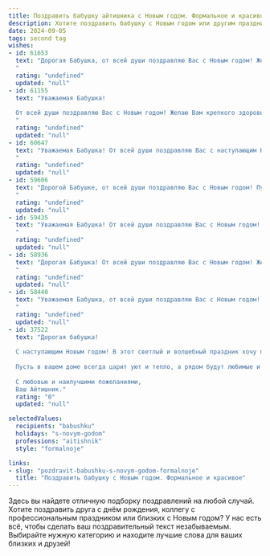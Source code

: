 ```yaml
---
title: Поздравить бабушку айтишника с Новым годом. Формальное и красивое
description: Хотите поздравить бабушку с Новым годом или другим праздником? Наш ИИ создаст незабываемое поздравление, а вы обязательно выделитесь среди других.  
date: 2024-09-05
tags: second tag
wishes:
- id: 61653
  text: "Дорогая Бабушка, от всей души поздравляю Вас с Новым годом! Желаю Вам крепкого здоровья, неиссякаемого оптимизма и семейного тепла. Пусть Новый год принесет Вам только добрые вести, счастливые моменты и исполнение всех желаний!
  "
  rating: "undefined"
  updated: "null"
- id: 61155
  text: "Уважаемая Бабушка!
  
  От всей души поздравляю Вас с Новым годом! Желаю Вам крепкого здоровья, семейного тепла, радости и счастья в новом году! Пусть все Ваши начинания будут успешными, а жизнь наполнена яркими красками и приятными событиями!
  "
  rating: "undefined"
  updated: "null"
- id: 60647
  text: "Уважаемая Бабушка! От всей души поздравляю Вас с наступающим Новым годом! Желаю Вам крепкого здоровья,  мира, благополучия и, конечно же,  счастья. Пусть этот год принесет Вам только позитивные эмоции и  радость от общения с близкими.
  "
  rating: "undefined"
  updated: "null"
- id: 59606
  text: "Дорогой Бабушке, от всей души поздравляю Вас с Новым годом! Пусть этот год принесет Вам крепкое здоровье, мир, радость и множество приятных моментов. Желаю, чтобы рядом всегда были любимые люди, а  все задуманное легко воплощалось в жизнь. С Новым годом!
  "
  rating: "undefined"
  updated: "null"
- id: 59435
  text: "Уважаемая Бабушка! От всей души поздравляю Вас с Новым годом! Желаю Вам крепкого здоровья, семейного благополучия и чтобы в новом году все Ваши желания исполнились. Пусть этот год станет для Вас ярким и счастливым!
  "
  rating: "undefined"
  updated: "null"
- id: 58936
  text: "Дорогая Бабушка! От всей души поздравляю Вас с Новым годом! Желаю Вам крепкого здоровья, благополучия,  неиссякаемого оптимизма и радостных моментов в новом году. Пусть он принесет Вам только добрые вести и исполнения всех желаний. С Новым годом!
  "
  rating: "undefined"
  updated: "null"
- id: 58440
  text: "Уважаемая Бабушка, от всей души поздравляю Вас с Новым годом! Желаю Вам крепкого здоровья, семейного благополучия, радости и тепла в предстоящем году. Пусть этот Новый год принесет Вам много приятных моментов, а работа в сфере IT приносит Вам удовольствие и признание. С наступающим!
  "
  rating: "undefined"
  updated: "null"
- id: 37522
  text: "Дорогая бабушка!
  
  С наступающим Новым годом! В этот светлый и волшебный праздник хочу пожелать вам крепкого здоровья, счастья и благополучия. Пусть каждый день нового года приносит радость и вдохновение, а все мечты сбываются.
  
  Пусть в вашем доме всегда царит уют и тепло, а рядом будут любимые и родные люди. Я благодарен вам за ту поддержку и мудрость, которые вы щедро делите со мной. Вы — наше самое главное сокровище.
  
  С любовью и наилучшими пожеланиями,
  Ваш Айтишник."
  rating: "0"
  updated: "null"

selectedValues:
  recipients: "babushku"
  holidays: "s-novym-godom"
  professions: "aitishnik"
  style: "formalnoje"

links:
- slug: "pozdravit-babushku-s-novym-godom-formalnoje"
  title: "Поздравить бабушку с Новым годом. Формальное и красивое"
---
```


Здесь вы найдете отличную подборку поздравлений на любой случай. 
Хотите поздравить друга с днём рождения, коллегу с профессиональным праздником или близких с Новым годом? У нас есть всё, чтобы сделать ваш поздравительный текст незабываемым. Выбирайте нужную категорию и находите лучшие слова для ваших близких и друзей!
